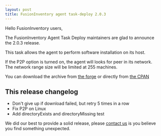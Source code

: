 ```yaml
---
layout: post
title: FusionInventory agent task-deploy 2.0.3
---
```


Hello FusionInventory users,

The FusionInventory Agent Task Deploy maintainers are glad to announce the 2.0.3 release.

This task allows the agent to perform software installation on its host.

If the P2P option is turned on, the agent will looks for peer in its network. The network range size will be limited at 255 machines.

You can download the archive from [the forge](http://forge.fusioninventory.org/attachments/download/725/FusionInventory-Agent-Task-Deploy-2.0.3.tar.gz)
or directly from [the CPAN](https://metacpan.org/release/FusionInventory-Agent-Task-Deploy)

## This release changelog

* Don't give up if download failed, but retry 5 times in a row
* Fix P2P on Linux
* Add directoryExists and directoryMissing test


We did our best to provide a solid release, please [contact us](/resources/resources.html) is you believe you find something unexpected.
